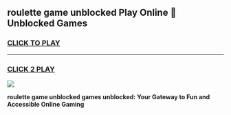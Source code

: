 
## roulette game unblocked Play Online 👋 Unblocked Games
<h3>
<a href="https://premium.freeplayer.one?title=roulette_game_unblocked&ref=19F">CLICK TO PLAY</a></h3>
<hr>

<h3>
<a href="https://premium.freeplayer.one?title=roulette_game_unblocked&ref=19F">CLICK 2 PLAY</a>
  
</h3>

<a href="https://premium.freeplayer.one?title=roulette_game_unblocked&ref=19F"><img src="https://clearcache.store/games.png"></a>


**roulette game unblocked games unblocked: Your Gateway to Fun and Accessible Online Gaming**
